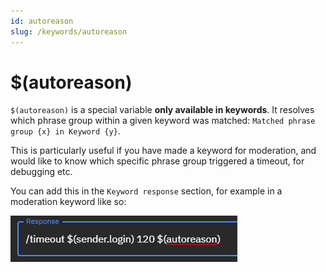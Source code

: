 ```yaml
---
id: autoreason
slug: /keywords/autoreason
---
```


# $(autoreason)

`$(autoreason)` is a special variable **only available in keywords**. It resolves which phrase group within a given keyword was matched: `Matched phrase group {x} in Keyword {y}`.

This is particularly useful if you have made a keyword for moderation, and would like to know which specific phrase group triggered a timeout, for debugging etc.

You can add this in the `Keyword response` section, for example in a moderation keyword like so:

![autoreason example](../../static/img/keywords/autoreason-example.png)
